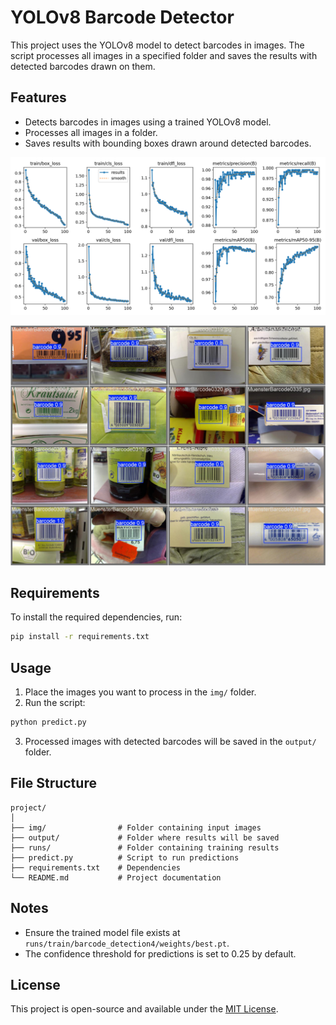 # YOLOv8 Barcode Detector

This project uses the YOLOv8 model to detect barcodes in images. The script processes all images in a specified folder and saves the results with detected barcodes drawn on them.

## Features
- Detects barcodes in images using a trained YOLOv8 model.
- Processes all images in a folder.
- Saves results with bounding boxes drawn around detected barcodes.


![image1](runs/train/barcode_detection4/results.png)

![image2](runs/train/barcode_detection4/val_batch2_pred.jpg)

## Requirements
To install the required dependencies, run:
```bash
pip install -r requirements.txt
```

## Usage
1. Place the images you want to process in the `img/` folder.
2. Run the script:
```bash
python predict.py
```
3. Processed images with detected barcodes will be saved in the `output/` folder.

## File Structure
```
project/
│
├── img/                # Folder containing input images
├── output/             # Folder where results will be saved
├── runs/               # Folder containing training results
├── predict.py          # Script to run predictions
├── requirements.txt    # Dependencies
└── README.md           # Project documentation
```

## Notes
- Ensure the trained model file exists at `runs/train/barcode_detection4/weights/best.pt`.
- The confidence threshold for predictions is set to 0.25 by default.

## License
This project is open-source and available under the [MIT License](LICENSE).
